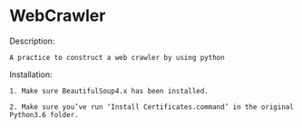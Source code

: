 # WebCrawler
Description:

	A practice to construct a web crawler by using python

Installation:
	
	1. Make sure BeautifulSoup4.x has been installed.
	
	2. Make sure you’ve run ‘Install Certificates.command’ in the original Python3.6 folder.
